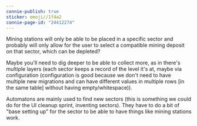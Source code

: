 ```yaml
---
connie-publish: true
sticker: emoji//1f4a2
connie-page-id: "24412274"
---
```



Mining stations will only be able to be placed in a specific sector and probably will only allow for the user to select a compatible mining deposit on that sector, which can be depleted?

Maybe you'll need to dig deeper to be able to collect more, as in there's multiple layers (each sector keeps a record of the level it's at, maybe via configuration (configuration is good because we don't need to have multiple new migrations and can have different values in multiple rows [in the same table] without having empty/whitespace)). 

Automatons are mainly used to find new sectors (this is something we could do for the UI cleanup sprint, inventing sectors). They have to do a bit of "base setting up" for the sector to be able to have things like mining stations work. 